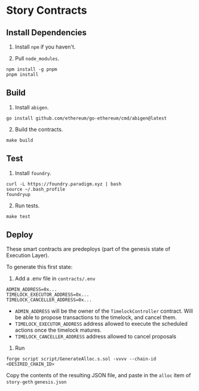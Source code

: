 # Story Contracts

## Install Dependencies
1. Install `npm` if you haven't.

2. Pull `node_modules`.

```
npm install -g pnpm
pnpm install
```

## Build

1. Install `abigen`.

```
go install github.com/ethereum/go-ethereum/cmd/abigen@latest
```

2. Build the contracts.

```
make build
```

## Test

1. Install `foundry`.

```
curl -L https://foundry.paradigm.xyz | bash
source ~/.bash_profile
foundryup
```

2. Run tests.

```
make test
```

## Deploy

These smart contracts are predeploys (part of the genesis state of Execution Layer).

To generate this first state:

1. Add a .env file in `contracts/.env`

```
ADMIN_ADDRESS=0x...
TIMELOCK_EXECUTOR_ADDRESS=0x...
TIMELOCK_CANCELLER_ADDRESS=0x...
```
- `ADMIN_ADDRESS` will be the owner of the `TimelockController` contract. Will be able to propose transactions to the timelock, and cancel them.
- `TIMELOCK_EXECUTOR_ADDRESS` address allowed to execute the scheduled actions once the timelock matures.
- `TIMELOCK_CANCELLER_ADDRESS` address allowed to cancel proposals

1. Run
```
forge script script/GenerateAlloc.s.sol -vvvv --chain-id <DESIRED_CHAIN_ID>
```

Copy the contents of the resulting JSON file, and paste in the `alloc` item of `story-geth` `genesis.json`
